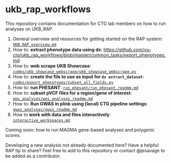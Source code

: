 # ukb_rap_workflows
This repository contains documentation for CTG lab members on how to run analyses on UKB_RAP. 

1. General overview and resources for getting started on the RAP system: [`UKB_RAP_overview.md`](https://github.com/vu-ctg/ukb_rap_workflows/blob/master/UKB_RAP_overview.md)
2. How to: **extract phenotype data using dx**: https://github.com/vu-ctg/ukb_rap_workflows/blob/master/common_tasks/export_phenotypes.md
3. How to: **web scrape UKB Showcase**: [`codes/ukb_showcase_webscrape/ukb_showcase_webscrape.py`](https://github.com/vu-ctg/ukb_rap_workflows/blob/master/codes/ukb_showcase_webscrape/ukb_showcase_webscrape.py)
4. How to: **create the file to use as input for `dx extract_dataset`**: [`codes/export_phenotypes/subset_all_fields.py`](https://github.com/vu-ctg/ukb_rap_workflows/blob/master/codes/export_phenotypes/subset_all_fields.py)
5. How to: **run PHESANT**: [`run_phesant/run_phesant_readme.md`](https://github.com/vu-ctg/ukb_rap_workflows/blob/master/run_phesant/run_phesant_readme.md)
6. How to: **subset pVCF files for a region/gene of interest**: [`wes_analyses/wes_analyses_readme.md`](https://github.com/vu-ctg/ukb_rap_workflows/blob/master/wes_analyses/wes_analyses_readme.md)
7. How to: **Run GWAS in plink using (local) CTG pipeline settings**: [`gwas_analyses/gwas_readme.md`](https://github.com/vu-ctg/ukb_rap_workflows/blob/master/gwas_analyses/gwas_readme.md)
8. How to **work with data and files interactively**: [`interactive_workspaces.md`](https://github.com/vu-ctg/ukb_rap_workflows/raw/refs/heads/master/interactive_workspaces.md)

Coming soon: how to run MAGMA gene-based analyses and polygenic scores.

Developing a new analysis not already documented here? Have a helpful RAP tip to share? Feel free to add to this repository or contact @jesavage to be added as a contributor.
